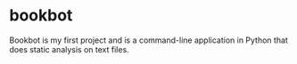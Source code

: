 # bookbot
Bookbot is my first project and is a command-line application in Python that does static analysis on text files.
